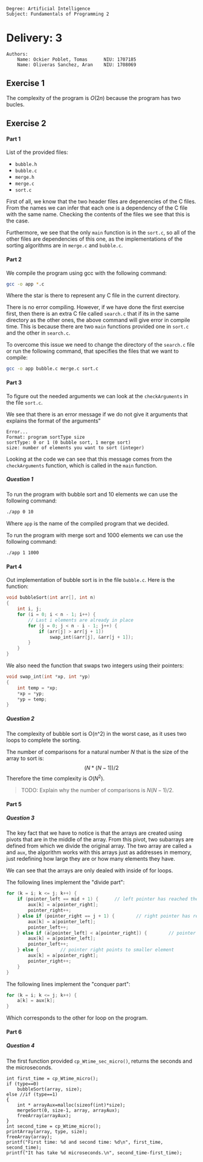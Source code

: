 ```
Degree: Artificial Intelligence
Subject: Fundamentals of Programming 2
```
# Delivery: 3
```
Authors:
    Name: Ockier Poblet, Tomas      NIU: 1707185
    Name: Oliveras Sanchez, Aran    NIU: 1708069
```

## Exercise 1
The complexity of the program is $O(2n)$ because the program has two bucles.

## Exercise 2

#### Part 1
List of the provided files:
- `bubble.h`
- `bubble.c`
- `merge.h`
- `merge.c`
- `sort.c`

First of all, we know that the two header files are depenencies of the C files. From the names we can infer that each one is a dependency of the C file with the same name. Checking the contents of the files we see that this is the case.

Furthermore, we see that the only `main` function is in the `sort.c`, so all of the other files are dependencies of this one, as the implementations of the sorting algorithms are in `merge.c` and `bubble.c`.

#### Part 2
We compile the program using gcc with the following command:
```bash
gcc -o app *.c
```
Where the star is there to represent any C file in the current directory.

There is no error compiling. However, if we have done the first exercise first, then there is an extra C file called `search.c` that if its in the same directory as the other ones, the above command will give error in compile time. This is because there are two `main` functions provided one in `sort.c` and the other in `search.c`.

To overcome this issue we need to change the directory of the `search.c` file or run the following command, that specifies the files that we want to compile:
```bash
gcc -o app bubble.c merge.c sort.c
```


#### Part 3
To figure out the needed arguments we can look at the `checkArguments` in the file `sort.c`.

We see that there is an error message if we do not give it arguments that explains the format of the arguments"
```
Error...
Format: program sortType size
sortType: 0 or 1 (0 bubble sort, 1 merge sort)
size: number of elements you want to sort (integer)
```
Looking at the code we can see that this message comes from the `checkArguments` function, which is called in the `main` function.

##### Question 1
To run the program with bubble sort and 10 elements we can use the following command:
```bash
./app 0 10
```
Where `app` is the name of the compiled program that we decided.

To run the program with merge sort and 1000 elements we can use the following command:
```bash
./app 1 1000
```

#### Part 4
Out implementation of bubble sort is in the file `bubble.c`. Here is the function:
```c
void bubbleSort(int arr[], int n)
{
    int i, j;
    for (i = 0; i < n - 1; i++) {
        // Last i elements are already in place
        for (j = 0; j < n - i - 1; j++) {
            if (arr[j] > arr[j + 1])
                swap_int(&arr[j], &arr[j + 1]);
        }
    }
}
```

We also need the function that swaps two integers using their pointers:
```c
void swap_int(int *xp, int *yp)
{
    int temp = *xp;
    *xp = *yp;
    *yp = temp;
}
```

##### Question 2
The complexity of bubble sort is O(n^2) in the worst case, as it uses two loops to complete the sorting.

The number of comparisons for a natural number $N$ that is the size of the array to sort is:
$$
(N * (N - 1)) / 2
$$
Therefore the time complexity is $O(N^2)$.
> TODO: Explain why the number of comparisons is $N(N-1)/2$.

#### Part 5
##### Question 3
The key fact that we have to notice is that the arrays are created using pivots that are in the middle of the array. From this pivot, two subarrays are defined from which we divide the original array. The two array are called `a` and `aux`, the algorithm works with this arrays just as addresses in memory, just redefining how large they are or how many elements they have.

We can see that the arrays are only dealed with inside of for loops.

The following lines implement the "divide part":
```c
for (k = i; k <= j; k++) {
    if (pointer_left == mid + 1) {      // left pointer has reached the limit
        aux[k] = a[pointer_right];
        pointer_right++;
    } else if (pointer_right == j + 1) {        // right pointer has reached the limit
        aux[k] = a[pointer_left];
        pointer_left++;
    } else if (a[pointer_left] < a[pointer_right]) {        // pointer left points to smaller element
        aux[k] = a[pointer_left];
        pointer_left++;
    } else {        // pointer right points to smaller element
        aux[k] = a[pointer_right];
        pointer_right++;
    }
}
```
The following lines implement the "conquer part":
```c
for (k = i; k <= j; k++) {
    a[k] = aux[k];
}
```
Which corresponds to the other for loop on the program.
#### Part 6
##### Question 4

The first function provided `cp_Wtime_sec_micro()`, returns the seconds and the microseconds.


```
int first_time = cp_Wtime_micro();
if (type==0)
    bubbleSort(array, size);
else //if (type==1)
{
    int * arrayAux=malloc(sizeof(int)*size);
    mergeSort(0, size-1, array, arrayAux);
    freeArray(arrayAux);
}
int second_time = cp_Wtime_micro();
printArray(array, type, size);
freeArray(array);
printf("First time: %d and second time: %d\n", first_time, second_time);
printf("It has take %d microseconds.\n", second_time-first_time);

``` 
